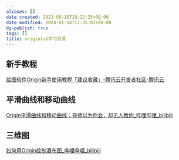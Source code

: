 ```yaml
---
aliases: []
date created: 2023-08-16T18:22:25+08:00
date modified: 2024-01-14T17:35:03+08:00
dg-publish: true
tags: []
title: originlab学习资源
---
```


## 新手教程
[绘图软件Origin新手使用教程「建议收藏」-腾讯云开发者社区-腾讯云](https://cloud.tencent.com/developer/article/2093579?areaSource=106000.7&traceId=wammvdIlDFbY4b10qgosN)
## 平滑曲线和移动曲线
[Origin平滑曲线和移动曲线；导师以为你会，却无人教你\_哔哩哔哩\_bilibili](https://www.bilibili.com/video/BV1r84y1f7aN/?buvid=XY630CE669F34078F341989B1EE06E60B0127&is_story_h5=false&mid=g8UDjEqHIS5oCexxb9oAEQ%3D%3D&p=1&plat_id=116&share_from=ugc&share_medium=android&share_plat=android&share_session_id=38a5f2f9-e3bb-4404-b6f8-fa353b7195f9&share_source=COPY&share_tag=s_i&timestamp=1692677312&unique_k=E8s4P5K&up_id=1980912898)
## 三维图
[如何用Origin绘制瀑布图\_哔哩哔哩\_bilibili](https://www.bilibili.com/video/BV1ru4y1B7FY/?p=22&spm_id_from=pageDriver)